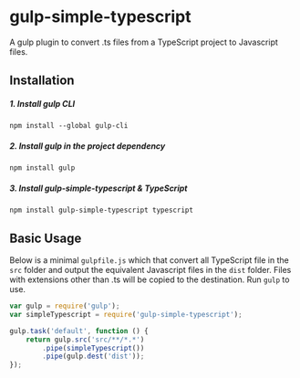# gulp-simple-typescript
A gulp plugin to convert .ts files from a TypeScript project to Javascript files.

Installation
--------------
##### 1. Install gulp CLI
```shell
npm install --global gulp-cli
```
##### 2. Install gulp in the project dependency
```shell
npm install gulp
```
##### 3. Install gulp-simple-typescript & TypeScript
```shell
npm install gulp-simple-typescript typescript
```

Basic Usage
----------
Below is a minimal `gulpfile.js` which that convert all TypeScript file in the `src` folder and output the equivalent Javascript files in the `dist` folder. Files with extensions other than .ts will be copied to the destination. Run `gulp` to use.

```javascript
var gulp = require('gulp');
var simpleTypescript = require('gulp-simple-typescript');

gulp.task('default', function () {
    return gulp.src('src/**/*.*')
        .pipe(simpleTypescript())
        .pipe(gulp.dest('dist'));
});
```